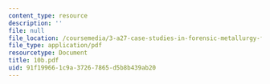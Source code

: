 ```yaml
---
content_type: resource
description: ''
file: null
file_location: /coursemedia/3-a27-case-studies-in-forensic-metallurgy-fall-2007/91f199661c9a37267865d5b8b439ab20_10b.pdf
file_type: application/pdf
resourcetype: Document
title: 10b.pdf
uid: 91f19966-1c9a-3726-7865-d5b8b439ab20
---
```

